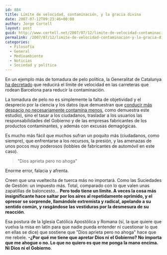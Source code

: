 ```yaml
---
id: 884
title: Lí­mite de velocidad, contaminación, y la gracia divina
date: 2007-07-12T09:23:46+00:00
author: Jorge Cortell
layout: post
guid: http://www.cortell.net/2007/07/12/limite-de-velocidad-contaminacion-y-la-gracia-divina/
permalink: /2007/07/12/limite-de-velocidad-contaminacion-y-la-gracia-divina/
categories:
  - Filosofí­a
  - General
  - Medioambiente
  - Noticias
  - Sociedad y polí­tica
---
```

En un ejemplo más de tomadura de pelo polí­tica, la Generalitat de Catalunya <a target="_blank" title="El Paí­s" href="http://www.elpais.com/articulo/sociedad/velocidad/carreteras/rodean/Barcelona/quedara/limitada/hora/elpepusoc/20070711elpepisoc_3/Tes">ha decretado</a> que reducirá el lí­mite de velocidad en las carreteras que rodean Barcelona para reducir la contaminación.

La tomadura de pelo no es simplemente la falta de objetividad y el desprecio por la ciencia y los datos (que demuestran que <a target="_blank" title="La Vanguardia" href="http://www.lavanguardia.es/lv24h/20070712/51372950570.html">conducir más despacio no necesariamente contamina menos</a>, como demuestra este estudio), sino el tasar a los ciudadanos, trasladar a los usuarios las responsabilidades del Gobierno y de las empresas fabricantes de los productos contaminantes, y además con excusas demagógicas.

Es mucho más fácil que muchos sufran un poquito más (ciudadanos, como siempre), que enfrentarse a los recursos, la presión, y las amenazas de unos pocos muy poderosos (lobbies de fabricantes de automóvil en este caso).

> "Dios aprieta pero no ahoga"

Enorme error, falacia y afrenta.

Creen que una vueltecita de tuerca más no importará. Como las Suciedades de Gestión: un impuesto más. Total, comparado con lo que valen unas zapatillas de baloncesto... **Pero todo tiene un lí­mite. A veces la cosa más insignificante hace saltar por los aires al repetidamente oprimido, y el opresor se sorprende, llamándole extremista y radical, apelando a su sentido común, y rasgándose las vestiduras por la desmesura de su reacción**.

Esa postura de la Iglesia Católica Apostólica y Romana (sí­, la que quiere que vuelva la misa en latí­n para que nadie pueda entender ni cuestionar lo que en ellas se dice) que sostiene que "Dios aprieta pero no ahoga" hace que me rebele. **-¿Por qué me tiene que apretar Dios ni el Gobierno? No importa que me ahogue o no. Lo que no quiero es que me ponga la mano encima. Ni Dios ni el Gobierno**.